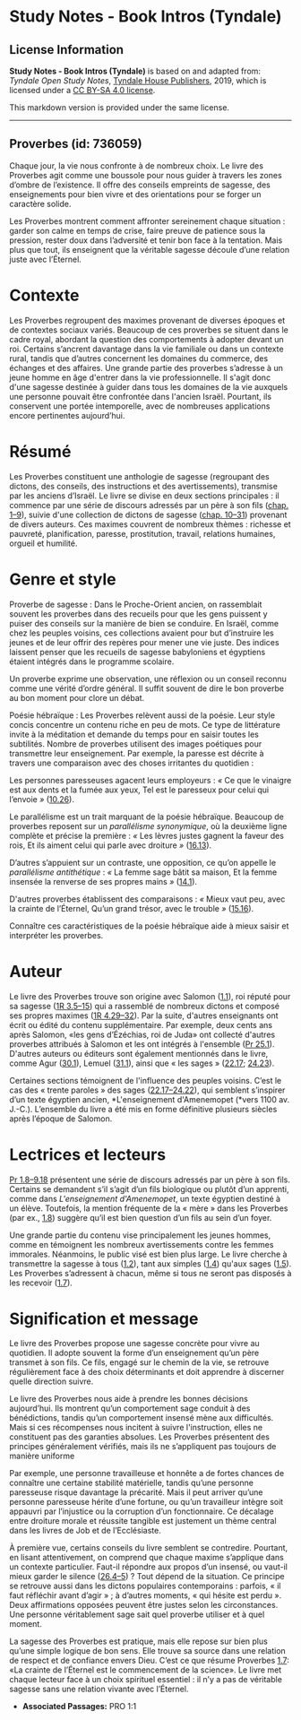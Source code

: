 # Study Notes - Book Intros (Tyndale)

## License Information

**Study Notes - Book Intros (Tyndale)** is based on and adapted from: _Tyndale Open Study Notes_, [Tyndale House Publishers](https://tyndaleopenresources.com/), 2019, which is licensed under a [CC BY-SA 4.0 license](https://creativecommons.org/licenses/by-sa/4.0/legalcode.en).

This markdown version is provided under the same license.



--------------------------------

## Proverbes (id: 736059)

Chaque jour, la vie nous confronte à de nombreux choix. Le livre des Proverbes agit comme une boussole pour nous guider à travers les zones d’ombre de l’existence. Il offre des conseils empreints de sagesse, des enseignements pour bien vivre et des orientations pour se forger un caractère solide.

Les Proverbes montrent comment affronter sereinement chaque situation : garder son calme en temps de crise, faire preuve de patience sous la pression, rester doux dans l’adversité et tenir bon face à la tentation. Mais plus que tout, ils enseignent que la véritable sagesse découle d’une relation juste avec l’Éternel.

Contexte
========

Les Proverbes regroupent des maximes provenant de diverses époques et de contextes sociaux variés. Beaucoup de ces proverbes se situent dans le cadre royal, abordant la question des comportements à adopter devant un roi. Certains s’ancrent davantage dans la vie familiale ou dans un contexte rural, tandis que d’autres concernent les domaines du commerce, des échanges et des affaires. Une grande partie des proverbes s’adresse à un jeune homme en âge d'entrer dans la vie professionnelle. Il s'agit donc d'une sagesse destinée à guider dans tous les domaines de la vie auxquels une personne pouvait être confrontée dans l'ancien Israël. Pourtant, ils conservent une portée intemporelle, avec de nombreuses applications encore pertinentes aujourd’hui.

Résumé
======

Les Proverbes constituent une anthologie de sagesse (regroupant des dictons, des conseils, des instructions et des avertissements), transmise par les anciens d’Israël. Le livre se divise en deux sections principales : il commence par une série de discours adressés par un père à son fils ([chap. 1–9](https://ref.ly/Prov1:1-Prov9:18)), suivie d'une collection de dictons de sagesse ([chap. 10–31](https://ref.ly/Prov10:1-Prov31:31)) provenant de divers auteurs. Ces maximes couvrent de nombreux thèmes : richesse et pauvreté, planification, paresse, prostitution, travail, relations humaines, orgueil et humilité.

Genre et style
==============

Proverbe de sagesse : Dans le Proche\-Orient ancien, on rassemblait souvent les proverbes dans des recueils pour que les gens puissent y puiser des conseils sur la manière de bien se conduire. En Israël, comme chez les peuples voisins, ces collections avaient pour but d’instruire les jeunes et de leur offrir des repères pour mener une vie juste. Des indices laissent penser que les recueils de sagesse babyloniens et égyptiens étaient intégrés dans le programme scolaire.

Un proverbe exprime une observation, une réflexion ou un conseil reconnu comme une vérité d’ordre général. Il suffit souvent de dire le bon proverbe au bon moment pour clore un débat.

Poésie hébraïque : Les Proverbes relèvent aussi de la poésie. Leur style concis concentre un contenu riche en peu de mots. Ce type de littérature invite à la méditation et demande du temps pour en saisir toutes les subtilités. Nombre de proverbes utilisent des images poétiques pour transmettre leur enseignement. Par exemple, la paresse est décrite à travers une comparaison avec des choses irritantes du quotidien :

Les personnes paresseuses agacent leurs employeurs : *«* Ce que le vinaigre est aux dents et la fumée aux yeux, Tel est le paresseux pour celui qui l’envoie *»* ([10\.26](https://ref.ly/Prov10:26)).

Le parallélisme est un trait marquant de la poésie hébraïque. Beaucoup de proverbes reposent sur un *parallélisme synonymique*, où la deuxième ligne complète et précise la première : *«* Les lèvres justes gagnent la faveur des rois, Et ils aiment celui qui parle avec droiture *»* ([16\.13](https://ref.ly/Prov16:13)).

D’autres s’appuient sur un contraste, une opposition, ce qu’on appelle le *parallélisme antithétique* : *«* La femme sage bâtit sa maison, Et la femme insensée la renverse de ses propres mains *»* ([14\.1](https://ref.ly/Prov14:1)).

D'autres proverbes établissent des comparaisons : *«* Mieux vaut peu, avec la crainte de l’Éternel, Qu’un grand trésor, avec le trouble *»* ([15\.16](https://ref.ly/Prov15:16)).

Connaître ces caractéristiques de la poésie hébraïque aide à mieux saisir et interpréter les proverbes.

Auteur
======

Le livre des Proverbes trouve son origine avec Salomon ([1\.1](https://ref.ly/Prov1:1)), roi réputé pour sa sagesse ([1R 3\.5–15](https://ref.ly/1Kgs3:5-1Kgs3:15)) qui a rassemblé de nombreux dictons et composé ses propres maximes ([1R 4\.29–32](https://ref.ly/1Kgs4:29-1Kgs4:32)). Par la suite, d'autres enseignants ont écrit ou édité du contenu supplémentaire. Par exemple, deux cents ans après Salomon, «les gens d’Ézéchias, roi de Juda» ont collecté d'autres proverbes attribués à Salomon et les ont intégrés à l'ensemble ([Pr 25\.1](https://ref.ly/Prov25:1)). D'autres auteurs ou éditeurs sont également mentionnés dans le livre, comme Agur ([30\.1](https://ref.ly/Prov30:1)), Lemuel ([31\.1](https://ref.ly/Prov31:1)), ainsi que « les sages » ([22\.17](https://ref.ly/Prov22:17); [24\.23](https://ref.ly/Prov24:23)).

Certaines sections témoignent de l'influence des peuples voisins. C’est le cas des « trente paroles » des sages ([22\.17–24\.22](https://ref.ly/Prov22:17-Prov24:22)), qui semblent s’inspirer d’un texte égyptien ancien, *L'enseignement d'Amenemopet (*vers 1100 av. J.\-C.). L’ensemble du livre a été mis en forme définitive plusieurs siècles après l’époque de Salomon.

Lectrices et lecteurs
=====================

[Pr 1\.8–9\.18](https://ref.ly/Prov1:8-Prov9:18) présentent une série de discours adressés par un père à son fils. Certains se demandent s’il s’agit d’un fils biologique ou plutôt d’un apprenti, comme dans *L'enseignement d'Amenemopet*, un texte égyptien destiné à un élève. Toutefois, la mention fréquente de la « mère » dans les Proverbes (par ex., [1\.8](https://ref.ly/Prov1:8)) suggère qu’il est bien question d’un fils au sein d’un foyer.

Une grande partie du contenu vise principalement les jeunes hommes, comme en témoignent les nombreux avertissements contre les femmes immorales. Néanmoins, le public visé est bien plus large. Le livre cherche à transmettre la sagesse à tous ([1\.2](https://ref.ly/Prov1:2)), tant aux simples ([1\.4](https://ref.ly/Prov1:4)) qu'aux sages ([1\.5](https://ref.ly/Prov1:5)). Les Proverbes s’adressent à chacun, même si tous ne seront pas disposés à les recevoir ([1\.7](https://ref.ly/Prov1:7)).

Signification et message
========================

Le livre des Proverbes propose une sagesse concrète pour vivre au quotidien. Il adopte souvent la forme d’un enseignement qu’un père transmet à son fils. Ce fils, engagé sur le chemin de la vie, se retrouve régulièrement face à des choix déterminants et doit apprendre à discerner quelle direction suivre.

Le livre des Proverbes nous aide à prendre les bonnes décisions aujourd’hui. Ils montrent qu’un comportement sage conduit à des bénédictions, tandis qu’un comportement insensé mène aux difficultés. Mais si ces récompenses nous incitent à suivre l'instruction, elles ne constituent pas des garanties absolues. Les Proverbes présentent des principes généralement vérifiés, mais ils ne s’appliquent pas toujours de manière uniforme

Par exemple, une personne travailleuse et honnête a de fortes chances de connaître une certaine stabilité matérielle, tandis qu’une personne paresseuse risque davantage la précarité. Mais il peut arriver qu’une personne paresseuse hérite d’une fortune, ou qu’un travailleur intègre soit appauvri par l’injustice ou la corruption d’un fonctionnaire. Ce décalage entre droiture morale et réussite tangible est justement un thème central dans les livres de Job et de l’Ecclésiaste.

À première vue, certains conseils du livre semblent se contredire. Pourtant, en lisant attentivement, on comprend que chaque maxime s’applique dans un contexte particulier. Faut\-il répondre aux propos d’un insensé, ou vaut\-il mieux garder le silence ([26\.4–5](https://ref.ly/Prov26:4-Prov26:5)) ? Tout dépend de la situation. Ce principe se retrouve aussi dans les dictons populaires contemporains : parfois, « il faut réfléchir avant d’agir » ; à d’autres moments, « qui hésite est perdu ». Deux affirmations opposées peuvent être justes selon les circonstances. Une personne véritablement sage sait quel proverbe utiliser et à quel moment.

La sagesse des Proverbes est pratique, mais elle repose sur bien plus qu’une simple logique de bon sens. Elle trouve sa source dans une relation de respect et de confiance envers Dieu. C’est ce que résume Proverbes [1\.7](https://ref.ly/Prov1:7): «La crainte de l’Éternel est le commencement de la science». Le livre met chaque lecteur face à un choix spirituel essentiel : il n’y a pas de véritable sagesse sans une relation vivante avec l’Éternel.

* **Associated Passages:** PRO 1:1

